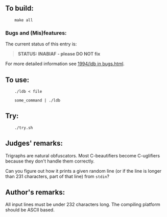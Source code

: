 ## To build:

``` <!---sh-->
    make all
```


### Bugs and (Mis)features:

The current status of this entry is:

> **STATUS: INABIAF - please DO NOT fix**

For more detailed information see [1994/ldb in bugs.html](../../bugs.html#1994_ldb).


## To use:

``` <!---sh-->
    ./ldb < file

    some_command | ./ldb
```


## Try:

``` <!---sh-->
    ./try.sh
```


## Judges' remarks:

Trigraphs are natural obfuscators.  Most C-beautifiers become C-uglifiers
because they don't handle them correctly.

Can you figure out how it prints a given random line (or if the line is longer
than 231 characters, part of that line) from `stdin`?


## Author's remarks:

All input lines must be under 232 characters long.  The compiling
platform should be ASCII based.


<!--

    Copyright © 1984-2024 by Landon Curt Noll. All Rights Reserved.

    You are free to share and adapt this file under the terms of this license:

        Creative Commons Attribution-ShareAlike 4.0 International (CC BY-SA 4.0)

    For more information, see:

        https://creativecommons.org/licenses/by-sa/4.0/

-->
